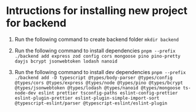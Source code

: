 # Intructions for installing new project for backend

1. Run the following command to create backend folder `mkdir backend`

2. Run the following command to install dependencies `pnpm --prefix ./backend add express zod config cors mongoose pino pino-pretty dayjs bcrypt jsonwebtoken lodash nanoid`

3. Run the following command to install dev dependencies `pnpm --prefix ./backend add -D typescript @types/body-parser @types/config @types/cors @types/express @types/node @types/pino @types/bcrypt @types/jsonwebtoken @types/lodash @types/nanoid @types/mongoose ts-node-dev eslint prettier tsconfig-paths eslint-config-prettier eslint-plugin-prettier eslint-plugin-simple-import-sort @typescript-eslint/parser @typescript-eslint/eslint-plugin`
